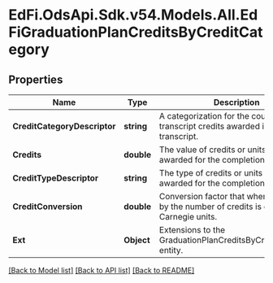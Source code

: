 # EdFi.OdsApi.Sdk.v54.Models.All.EdFiGraduationPlanCreditsByCreditCategory

## Properties

Name | Type | Description | Notes
------------ | ------------- | ------------- | -------------
**CreditCategoryDescriptor** | **string** | A categorization for the course transcript credits awarded in the course transcript. | 
**Credits** | **double** | The value of credits or units of value awarded for the completion of a course. | 
**CreditTypeDescriptor** | **string** | The type of credits or units of value awarded for the completion of a course. | [optional] 
**CreditConversion** | **double** | Conversion factor that when multiplied by the number of credits is equivalent to Carnegie units. | [optional] 
**Ext** | **Object** | Extensions to the GraduationPlanCreditsByCreditCategory entity. | [optional] 

[[Back to Model list]](../../README.md#documentation-for-models) [[Back to API list]](../../README.md#documentation-for-api-endpoints) [[Back to README]](../../README.md)

